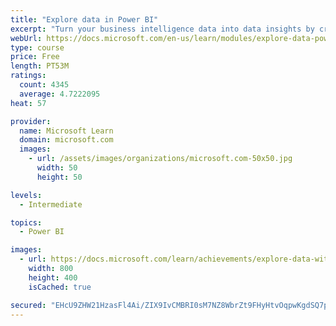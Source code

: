 ```yaml
---
title: "Explore data in Power BI"
excerpt: "Turn your business intelligence data into data insights by creating and configuring Power BI dashboards."
webUrl: https://docs.microsoft.com/en-us/learn/modules/explore-data-power-bi/
type: course
price: Free
length: PT53M
ratings:
  count: 4345
  average: 4.7222095
heat: 57

provider:
  name: Microsoft Learn
  domain: microsoft.com
  images:
    - url: /assets/images/organizations/microsoft.com-50x50.jpg
      width: 50
      height: 50

levels:
  - Intermediate

topics:
  - Power BI

images:
  - url: https://docs.microsoft.com/learn/achievements/explore-data-with-power-bi-desktop-social.png
    width: 800
    height: 400
    isCached: true

secured: "EHcU9ZHW21HzasFl4Ai/ZIX9IvCMBRI0sM7NZ8WbrZt9FHyHtvOqpwKgdSQ7pnbgl/3V1NjJs37U6kSG8xfA0wcH4paLS5+nbO7PF4jJRjTAylYB+YkoDNyRYwaZZh1VxjTwxqoLKy9AskmvwLmMi84qUVPGGp8IBlJFYqB0q8bm0ImF7TYEivhUhspAOsraRp3Oo9tben81kuuNbCCk77LpYWUGphTSwaiR7gOFkaIetnxvfNEByArkJfv7SBWlWuBqgY4KWYBqCz8JclcOgX0YTHQ/QWWJtEN8TVgyOWHOKlJZ1RwBVEZsWtlgA2hQWZUxO+lBcT8ENY7rFWonc66ilviTy86kF2xH2yQXOBMGC6D6bIQJVF7/Ni7rWyOyeXWom/oCuVXNq0rZWetrj8gKxS6QNjTHBl7/3CmdIvg=;wRMqC+/EyAPfbk0QhKx6IA=="
---
```


